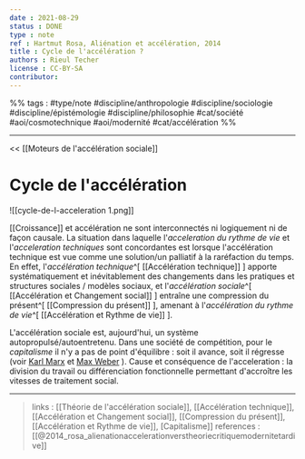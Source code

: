 ```yaml
---
date : 2021-08-29
status : DONE
type : note
ref : Hartmut Rosa, Aliénation et accélération, 2014
title : Cycle de l'accélération ?
authors : Rieul Techer
license : CC-BY-SA
contributor:
---
```


%% tags : #type/note #discipline/anthropologie #discipline/sociologie #discipline/épistémologie #discipline/philosophie #cat/société #aoi/cosmotechnique #aoi/modernité #cat/accélération %% 

---

<< [[Moteurs de l'accélération sociale]]

Cycle de l'accélération
===
![[cycle-de-l-acceleration 1.png]]

[[Croissance]] et accélération ne sont interconnectés ni logiquement ni de façon causale. La situation dans laquelle l'*acceleration du rythme de vie* et l'*acceleration techniques* sont concordantes est lorsque l'accélération technique est vue comme une solution/un palliatif à la raréfaction du temps. 
En effet, l'*accélération technique*^[ [[Accélération technique]] ] apporte systématiquement et inévitablement des changements dans les pratiques et structures sociales / modèles sociaux, et l'*accélération sociale*^[ [[Accélération et Changement social]] ] entraîne une compression du présent^[ [[Compression du présent]] ], amenant à l'*accélération du rythme de vie*^[ [[Accélération et Rythme de vie]] ]. 

L'accélération sociale est, aujourd'hui, un système autopropulsé/autoentretenu. Dans une société de compétition, pour le *capitalisme* il n'y a pas de point d'équilibre : soit il avance, soit il régresse (voir [Karl Marx](https://fr.wikipedia.org/wiki/Karl_Marx) et [Max Weber](https://fr.wikipedia.org/wiki/Max_Weber) ). Cause et conséquence de l'acceleration : la division du travail ou différenciation fonctionnelle permettant d'accroître les vitesses de traitement social. 


---
> links : [[Théorie de l'accélération sociale]], [[Accélération technique]], [[Accélération et Changement social]], [[Compression du présent]], [[Accélération et Rythme de vie]], [Capitalisme]]
> references : [[@2014_rosa_alienationaccelerationverstheoriecritiquemodernitetardive]]